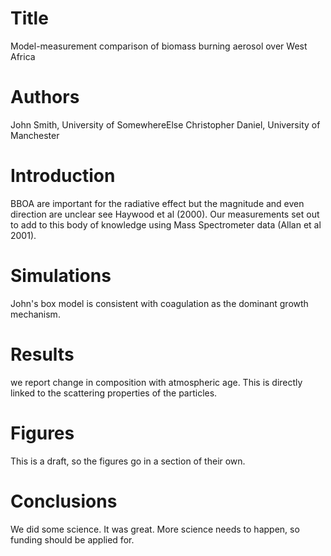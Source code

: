 # Title
Model-measurement comparison of biomass burning aerosol
over West Africa

# Authors
John Smith, University of SomewhereElse
Christopher Daniel, University of Manchester

# Introduction
BBOA are important for the radiative effect
but the magnitude and even direction are unclear
see Haywood et al (2000).
Our measurements set out to add to this
body of knowledge using Mass Spectrometer data
(Allan et al 2001).

# Simulations
John's box model is consistent with coagulation
as the dominant growth mechanism.

# Results
we report change in composition with atmospheric age.
This is directly linked to the scattering properties
of the particles.

# Figures
This is a draft, so the figures go in a section of their own.

# Conclusions
We did some science. It was great. More science needs to 
happen, so funding should be applied for.